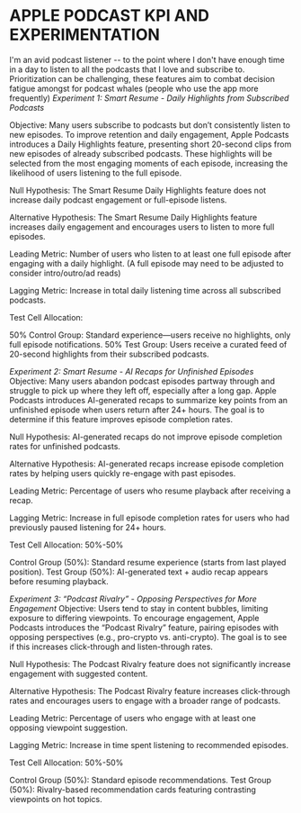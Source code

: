 # APPLE PODCAST KPI AND EXPERIMENTATION
I'm an avid podcast listener -- to the point where I don't have enough time in a day to listen to all the podcasts that I love and subscribe to.
Prioritization can be challenging, these features aim to combat decision fatigue amongst for podcast whales (people who use the app more frequently)
*Experiment 1: Smart Resume - Daily Highlights from Subscribed Podcasts*

Objective: Many users subscribe to podcasts but don’t consistently listen to new episodes. To improve retention and daily engagement, Apple Podcasts introduces a Daily Highlights feature, presenting short 20-second clips from new episodes of already subscribed podcasts. These highlights will be selected from the most engaging moments of each episode, increasing the likelihood of users listening to the full episode.

Null Hypothesis: The Smart Resume Daily Highlights feature does not increase daily podcast engagement or full-episode listens.

Alternative Hypothesis: The Smart Resume Daily Highlights feature increases daily engagement and encourages users to listen to more full episodes.

Leading Metric: Number of users who listen to at least one full episode after engaging with a daily highlight. (A full episode may need to be adjusted to consider intro/outro/ad reads)

Lagging Metric: Increase in total daily listening time across all subscribed podcasts.

Test Cell Allocation:

50% Control Group: Standard experience—users receive no highlights, only full episode notifications.
50% Test Group: Users receive a curated feed of 20-second highlights from their subscribed podcasts.

*Experiment 2: Smart Resume - AI Recaps for Unfinished Episodes*
Objective: Many users abandon podcast episodes partway through and struggle to pick up where they left off, especially after a long gap. Apple Podcasts introduces AI-generated recaps to summarize key points from an unfinished episode when users return after 24+ hours. The goal is to determine if this feature improves episode completion rates.

Null Hypothesis: AI-generated recaps do not improve episode completion rates for unfinished podcasts.

Alternative Hypothesis: AI-generated recaps increase episode completion rates by helping users quickly re-engage with past episodes.

Leading Metric: Percentage of users who resume playback after receiving a recap.

Lagging Metric: Increase in full episode completion rates for users who had previously paused listening for 24+ hours.

Test Cell Allocation: 50%-50%

Control Group (50%): Standard resume experience (starts from last played position).
Test Group (50%): AI-generated text + audio recap appears before resuming playback.


*Experiment 3: “Podcast Rivalry” - Opposing Perspectives for More Engagement*
Objective: Users tend to stay in content bubbles, limiting exposure to differing viewpoints. To encourage engagement, Apple Podcasts introduces the “Podcast Rivalry” feature, pairing episodes with opposing perspectives (e.g., pro-crypto vs. anti-crypto). The goal is to see if this increases click-through and listen-through rates.

Null Hypothesis: The Podcast Rivalry feature does not significantly increase engagement with suggested content.

Alternative Hypothesis: The Podcast Rivalry feature increases click-through rates and encourages users to engage with a broader range of podcasts.

Leading Metric: Percentage of users who engage with at least one opposing viewpoint suggestion.

Lagging Metric: Increase in time spent listening to recommended episodes.

Test Cell Allocation: 50%-50%

Control Group (50%): Standard episode recommendations.
Test Group (50%): Rivalry-based recommendation cards featuring contrasting viewpoints on hot topics.
